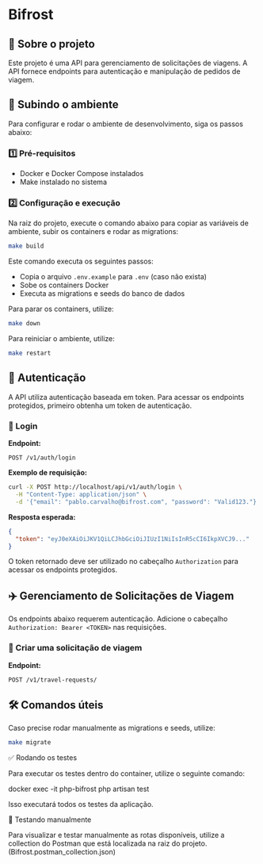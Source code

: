 # Bifrost

## 📌 Sobre o projeto
Este projeto é uma API para gerenciamento de solicitações de viagens. A API fornece endpoints para autenticação e manipulação de pedidos de viagem.

## 🚀 Subindo o ambiente
Para configurar e rodar o ambiente de desenvolvimento, siga os passos abaixo:

### 1️⃣ Pré-requisitos
- Docker e Docker Compose instalados
- Make instalado no sistema

### 2️⃣ Configuração e execução
Na raiz do projeto, execute o comando abaixo para copiar as variáveis de ambiente, subir os containers e rodar as migrations:

```sh
make build
```

Este comando executa os seguintes passos:
- Copia o arquivo `.env.example` para `.env` (caso não exista)
- Sobe os containers Docker
- Executa as migrations e seeds do banco de dados

Para parar os containers, utilize:

```sh
make down
```

Para reiniciar o ambiente, utilize:

```sh
make restart
```

## 🔑 Autenticação
A API utiliza autenticação baseada em token. Para acessar os endpoints protegidos, primeiro obtenha um token de autenticação.

### 🔹 Login
**Endpoint:**
```
POST /v1/auth/login
```

**Exemplo de requisição:**
```sh
curl -X POST http://localhost/api/v1/auth/login \
  -H "Content-Type: application/json" \
  -d '{"email": "pablo.carvalho@bifrost.com", "password": "Valid123."}'
```

**Resposta esperada:**
```json
{
  "token": "eyJ0eXAiOiJKV1QiLCJhbGciOiJIUzI1NiIsInR5cCI6IkpXVCJ9..."
}
```

O token retornado deve ser utilizado no cabeçalho `Authorization` para acessar os endpoints protegidos.

## ✈️ Gerenciamento de Solicitações de Viagem
Os endpoints abaixo requerem autenticação. Adicione o cabeçalho `Authorization: Bearer <TOKEN>` nas requisições.

### 🔹 Criar uma solicitação de viagem
**Endpoint:**
```
POST /v1/travel-requests/
```

## 🛠️ Comandos úteis
Caso precise rodar manualmente as migrations e seeds, utilize:
```sh
make migrate
```
✅ Rodando os testes

Para executar os testes dentro do container, utilize o seguinte comando:

docker exec -it php-bifrost php artisan test

Isso executará todos os testes da aplicação.

📌 Testando manualmente

Para visualizar e testar manualmente as rotas disponíveis, utilize a collection do Postman que está localizada na raiz do projeto. (Bifrost.postman_collection.json)
